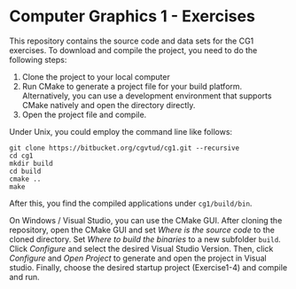 # Computer Graphics 1 - Exercises

This repository contains the source code and data sets for the CG1 exercises. To download and compile the project, you need to do the following steps:

1. Clone the project to your local computer
2. Run CMake to generate a project file for your build platform. Alternatively, you can use a development environment that supports CMake natively and open the directory directly.
3. Open the project file and compile.

Under Unix, you could employ the command line like follows:

    git clone https://bitbucket.org/cgvtud/cg1.git --recursive
	cd cg1
	mkdir build
	cd build
	cmake ..
	make

After this, you find the compiled applications under `cg1/build/bin`.
	
On Windows / Visual Studio, you can use the CMake GUI. After cloning the repository, open the CMake GUI and set *Where is the source code* to the cloned directory. Set *Where to build the binaries* to a new subfolder `build`. Click *Configure* and select the desired Visual Studio Version. Then, click *Configure*  and *Open Project* to generate and open the project in Visual studio. Finally, choose the desired startup project (Exercise1-4) and compile and run.